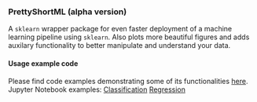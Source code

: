 ### PrettyShortML (alpha version)

A `sklearn` wrapper package for even faster deployment of a machine learning pipeline using `sklearn`. Also plots more beautiful figures and adds auxilary functionality to better manipulate and understand your data.


#### Usage example code
Please find code examples demonstrating some of its functionalities [here]([http://empty.de](https://github.com/MichlF/PrettyShortML/tree/main/examples)).
Jupyter Notebook examples:
[Classification](https://github.com/MichlF/PrettyShortML/blob/main/examples/Example_classification.ipynb)
[Regression](https://github.com/MichlF/PrettyShortML/blob/main/examples/Example_regression.ipynb)
